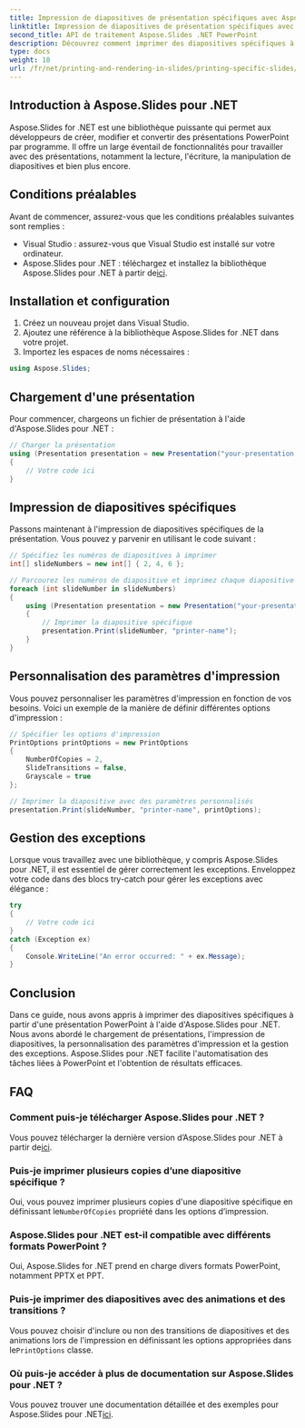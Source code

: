 ```yaml
---
title: Impression de diapositives de présentation spécifiques avec Aspose.Slides
linktitle: Impression de diapositives de présentation spécifiques avec Aspose.Slides
second_title: API de traitement Aspose.Slides .NET PowerPoint
description: Découvrez comment imprimer des diapositives spécifiques à partir de présentations PowerPoint à l'aide d'Aspose.Slides for .NET. Notre guide étape par étape couvre l'installation, la personnalisation et la gestion des exceptions, offrant ainsi un moyen transparent d'automatiser les tâches PowerPoint.
type: docs
weight: 18
url: /fr/net/printing-and-rendering-in-slides/printing-specific-slides/
---
```


## Introduction à Aspose.Slides pour .NET

Aspose.Slides for .NET est une bibliothèque puissante qui permet aux développeurs de créer, modifier et convertir des présentations PowerPoint par programme. Il offre un large éventail de fonctionnalités pour travailler avec des présentations, notamment la lecture, l'écriture, la manipulation de diapositives et bien plus encore.

## Conditions préalables

Avant de commencer, assurez-vous que les conditions préalables suivantes sont remplies :

- Visual Studio : assurez-vous que Visual Studio est installé sur votre ordinateur.
-  Aspose.Slides pour .NET : téléchargez et installez la bibliothèque Aspose.Slides pour .NET à partir de[ici](https://releases.aspose.com/slides/net/).

## Installation et configuration

1. Créez un nouveau projet dans Visual Studio.
2. Ajoutez une référence à la bibliothèque Aspose.Slides for .NET dans votre projet.
3. Importez les espaces de noms nécessaires :

```csharp
using Aspose.Slides;
```

## Chargement d'une présentation

Pour commencer, chargeons un fichier de présentation à l'aide d'Aspose.Slides pour .NET :

```csharp
// Charger la présentation
using (Presentation presentation = new Presentation("your-presentation.pptx"))
{
    // Votre code ici
}
```

## Impression de diapositives spécifiques

Passons maintenant à l'impression de diapositives spécifiques de la présentation. Vous pouvez y parvenir en utilisant le code suivant :

```csharp
// Spécifiez les numéros de diapositives à imprimer
int[] slideNumbers = new int[] { 2, 4, 6 };

// Parcourez les numéros de diapositive et imprimez chaque diapositive
foreach (int slideNumber in slideNumbers)
{
    using (Presentation presentation = new Presentation("your-presentation.pptx"))
    {
        // Imprimer la diapositive spécifique
        presentation.Print(slideNumber, "printer-name");
    }
}
```

## Personnalisation des paramètres d'impression

Vous pouvez personnaliser les paramètres d'impression en fonction de vos besoins. Voici un exemple de la manière de définir différentes options d'impression :

```csharp
// Spécifier les options d'impression
PrintOptions printOptions = new PrintOptions
{
    NumberOfCopies = 2,
    SlideTransitions = false,
    Grayscale = true
};

// Imprimer la diapositive avec des paramètres personnalisés
presentation.Print(slideNumber, "printer-name", printOptions);
```

## Gestion des exceptions

Lorsque vous travaillez avec une bibliothèque, y compris Aspose.Slides pour .NET, il est essentiel de gérer correctement les exceptions. Enveloppez votre code dans des blocs try-catch pour gérer les exceptions avec élégance :

```csharp
try
{
    // Votre code ici
}
catch (Exception ex)
{
    Console.WriteLine("An error occurred: " + ex.Message);
}
```

## Conclusion

Dans ce guide, nous avons appris à imprimer des diapositives spécifiques à partir d'une présentation PowerPoint à l'aide d'Aspose.Slides pour .NET. Nous avons abordé le chargement de présentations, l'impression de diapositives, la personnalisation des paramètres d'impression et la gestion des exceptions. Aspose.Slides pour .NET facilite l'automatisation des tâches liées à PowerPoint et l'obtention de résultats efficaces.

## FAQ

### Comment puis-je télécharger Aspose.Slides pour .NET ?

 Vous pouvez télécharger la dernière version d’Aspose.Slides pour .NET à partir de[ici](https://releases.aspose.com/slides/net/).

### Puis-je imprimer plusieurs copies d’une diapositive spécifique ?

 Oui, vous pouvez imprimer plusieurs copies d'une diapositive spécifique en définissant le`NumberOfCopies` propriété dans les options d’impression.

### Aspose.Slides pour .NET est-il compatible avec différents formats PowerPoint ?

Oui, Aspose.Slides for .NET prend en charge divers formats PowerPoint, notamment PPTX et PPT.

### Puis-je imprimer des diapositives avec des animations et des transitions ?

 Vous pouvez choisir d'inclure ou non des transitions de diapositives et des animations lors de l'impression en définissant les options appropriées dans le`PrintOptions` classe.

### Où puis-je accéder à plus de documentation sur Aspose.Slides pour .NET ?

 Vous pouvez trouver une documentation détaillée et des exemples pour Aspose.Slides pour .NET[ici](https://reference.aspose.com/slides/net/).